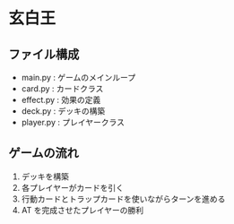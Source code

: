 # 玄白王

## ファイル構成
- main.py : ゲームのメインループ
- card.py : カードクラス
- effect.py : 効果の定義
- deck.py : デッキの構築
- player.py : プレイヤークラス

## ゲームの流れ
1. デッキを構築
2. 各プレイヤーがカードを引く
3. 行動カードとトラップカードを使いながらターンを進める
4. AT を完成させたプレイヤーの勝利